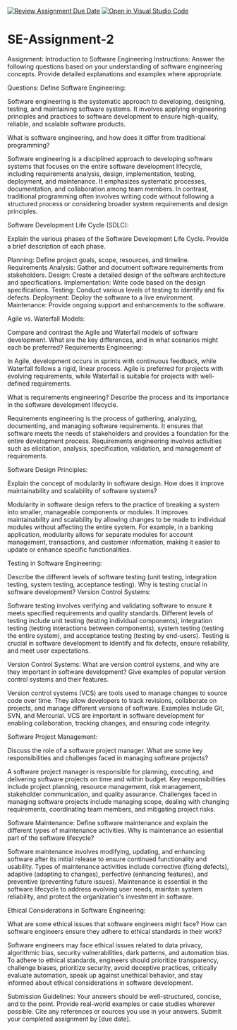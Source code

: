 [![Review Assignment Due Date](https://classroom.github.com/assets/deadline-readme-button-24ddc0f5d75046c5622901739e7c5dd533143b0c8e959d652212380cedb1ea36.svg)](https://classroom.github.com/a/-ucQIGTc)
[![Open in Visual Studio Code](https://classroom.github.com/assets/open-in-vscode-718a45dd9cf7e7f842a935f5ebbe5719a5e09af4491e668f4dbf3b35d5cca122.svg)](https://classroom.github.com/online_ide?assignment_repo_id=15240123&assignment_repo_type=AssignmentRepo)
# SE-Assignment-2
Assignment: Introduction to Software Engineering
Instructions:
Answer the following questions based on your understanding of software engineering concepts. Provide detailed explanations and examples where appropriate.

Questions:
Define Software Engineering:

Software engineering is the systematic approach to developing, designing, testing, and maintaining software systems. It involves applying engineering principles and practices to software development to ensure high-quality, reliable, and scalable software products.

What is software engineering, and how does it differ from traditional programming?

Software engineering is a disciplined approach to developing software systems that focuses on the entire software development lifecycle, including requirements analysis, design, implementation, testing, deployment, and maintenance. It emphasizes systematic processes, documentation, and collaboration among team members. In contrast, traditional programming often involves writing code without following a structured process or considering broader system requirements and design principles.

Software Development Life Cycle (SDLC):

Explain the various phases of the Software Development Life Cycle. Provide a brief description of each phase.

Planning: Define project goals, scope, resources, and timeline.
Requirements Analysis: Gather and document software requirements from stakeholders.
Design: Create a detailed design of the software architecture and specifications.
Implementation: Write code based on the design specifications.
Testing: Conduct various levels of testing to identify and fix defects.
Deployment: Deploy the software to a live environment.
Maintenance: Provide ongoing support and enhancements to the software.


Agile vs. Waterfall Models:

Compare and contrast the Agile and Waterfall models of software development. What are the key differences, and in what scenarios might each be preferred?
Requirements Engineering:

In Agile, development occurs in sprints with continuous feedback, while Waterfall follows a rigid, linear process. Agile is preferred for projects with evolving requirements, while Waterfall is suitable for projects with well-defined requirements.



What is requirements engineering? Describe the process and its importance in the software development lifecycle.

Requirements engineering is the process of gathering, analyzing, documenting, and managing software requirements. It ensures that software meets the needs of stakeholders and provides a foundation for the entire development process. Requirements engineering involves activities such as elicitation, analysis, specification, validation, and management of requirements.

Software Design Principles:

Explain the concept of modularity in software design. How does it improve maintainability and scalability of software systems?

Modularity in software design refers to the practice of breaking a system into smaller, manageable components or modules. It improves maintainability and scalability by allowing changes to be made to individual modules without affecting the entire system. For example, in a banking application, modularity allows for separate modules for account management, transactions, and customer information, making it easier to update or enhance specific functionalities.

Testing in Software Engineering:

Describe the different levels of software testing (unit testing, integration testing, system testing, acceptance testing). Why is testing crucial in software development?
Version Control Systems:

Software testing involves verifying and validating software to ensure it meets specified requirements and quality standards. Different levels of testing include unit testing (testing individual components), integration testing (testing interactions between components), system testing (testing the entire system), and acceptance testing (testing by end-users). Testing is crucial in software development to identify and fix defects, ensure reliability, and meet user expectations.

Version Control Systems:
What are version control systems, and why are they important in software development? Give examples of popular version control systems and their features.

Version control systems (VCS) are tools used to manage changes to source code over time. They allow developers to track revisions, collaborate on projects, and manage different versions of software. Examples include Git, SVN, and Mercurial. VCS are important in software development for enabling collaboration, tracking changes, and ensuring code integrity.

Software Project Management:

Discuss the role of a software project manager. What are some key responsibilities and challenges faced in managing software projects?

A software project manager is responsible for planning, executing, and delivering software projects on time and within budget. Key responsibilities include project planning, resource management, risk management, stakeholder communication, and quality assurance. Challenges faced in managing software projects include managing scope, dealing with changing requirements, coordinating team members, and mitigating project risks.

Software Maintenance:
Define software maintenance and explain the different types of maintenance activities. Why is maintenance an essential part of the software lifecycle?

Software maintenance involves modifying, updating, and enhancing software after its initial release to ensure continued functionality and usability. Types of maintenance activities include corrective (fixing defects), adaptive (adapting to changes), perfective (enhancing features), and preventive (preventing future issues). Maintenance is essential in the software lifecycle to address evolving user needs, maintain system reliability, and protect the organization's investment in software.

Ethical Considerations in Software Engineering:

What are some ethical issues that software engineers might face? How can software engineers ensure they adhere to ethical standards in their work?

Software engineers may face ethical issues related to data privacy, algorithmic bias, security vulnerabilities, dark patterns, and automation bias. To adhere to ethical standards, engineers should prioritize transparency, challenge biases, prioritize security, avoid deceptive practices, critically evaluate automation, speak up against unethical behavior, and stay informed about ethical considerations in software development.

Submission Guidelines:
Your answers should be well-structured, concise, and to the point.
Provide real-world examples or case studies wherever possible.
Cite any references or sources you use in your answers.
Submit your completed assignment by [due date].
